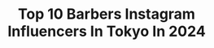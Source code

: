 ---
title: Top 10 Barbers Instagram Influencers In Tokyo In 2024
description: >-
  Find top barbers Instagram influencers in Tokyo in 2024. Most popular hashtags: #barber #japan #mrbrotherscutclub #tokyo.
platform: Instagram
hits: 7
text_top: Discover the most popular Instagram influencers on inBeat.
text_bottom: Our database holds 7 Instagram influencers like this in Tokyo, Japan for you to connect with.
profiles:
  - username: "kenshi098"
    fullname: >-
      Kenshi Shiroma
    bio: >-
      MR.BROTHERSCUTCLUB 原宿本店 東京都渋谷区神宮前2-31-8 ☎︎03-6721-1774 @danpachi_kenshi
    location: "Japan"
    followers: 35975
    engagement: 692
    commentsToLikes: 0.001673
    id: ck0w56ler257d0i19xusd8f6n
    verified: false
    hashtags: "#mrbrothers, #barber, #tokyo, #barberlife"
  - username: "yamadakihito"
    fullname: >-
      山田章仁 Akihito Yamada
    bio: >-
      ●RUGBY選手🏉 ●忍者TRY🥷 ●オンラインMC🎙 ●OWNER:調布SHEEP.exe 3x3🏀 ●Co-OWNER:Club House coffee☕️ ●FOUNDER:Glocal Scouts⭐️
    location: "Japan"
    followers: 22848
    engagement: 605
    commentsToLikes: 0.004911
    id: ck136ifvw6n1a0i1903b204js
    verified: true
    hashtags: "#summer, #rugbylife, #uasportsmask, #friends"
  - username: "tomo.american"
    fullname: >-
      トモユキ
    bio: >-
      ⭐️YouTube 『ともちむ』 ⭐️Toar's official @toars.official ⭐️17認証DJライバー TIKTOK→ともちん🍱American
    location: "Japan"
    followers: 25779
    engagement: 296
    commentsToLikes: 0.007791
    id: ckf5px7i57ivh0j23pue7l508
    verified: false
    hashtags: "#17liver, #code, #luisvuitton, #gabor"
  - username: "mrpotatohead59"
    fullname: >-
      Tomoya Nishimori
    bio: >-
      @mr.brothers_cutclub @brosh.jp
    location: "Japan"
    followers: 20459
    engagement: 295
    commentsToLikes: 0.006761
    id: ck13cdzcczw2s0i19do8ucedp
    verified: false
    hashtags: "#barber, #menshair, #bloodyangleosakatong, #mizutaniscissors"
  - username: "daiasian"
    fullname: >-
      Daia
    bio: >-
      FEELBOMB's
    location: "Japan"
    followers: 7856
    engagement: 515
    commentsToLikes: 0.002836
    id: ck0w56lyn259z0i19dv4fkjjq
    verified: false
    hashtags: "#menshair, #shave, #vintage, #grooming"
  - username: "shimekakeshinji"
    fullname: >-
      七五三掛 慎二
    bio: >-
      shimekake shinji↓ネット予約↓
    location: "Japan"
    followers: 31139
    engagement: 312
    commentsToLikes: 0.002579
    id: ck0w56ksr255i0i19hqgbxqd9
    verified: false
    hashtags: "#dopecutz, #menshair, #crossover, #neobarber"
  - username: "soichirokanashima"
    fullname: >-
      Soichiro Kanashima / 金島 総一郎
    bio: >-
      🇯🇵#プロインラインスケーター 🏆#世界チャンピオン @themskates @dead.wheels @soulvisionworks @mft__official @barberr_k2 @denis_tokyo @bigjohnjeans @sakaimed
    location: "Japan"
    followers: 24079
    engagement: 267
    commentsToLikes: 0.004919
    id: ck15pkzvhyeht0i19hqavu56a
    verified: false
    hashtags: ""
  - username: "mrpotatohead59"
    fullname: >-
      Tomoya Nishimori
    bio: >-
      @mr.brothers_cutclub @brosh.jp
    location: "Japan"
    followers: 20459
    engagement: 295
    commentsToLikes: 0.006761
    id: ck13cdzcczw2s0i19do8ucedp
    verified: false
    hashtags: "#barber, #menshair, #bloodyangleosakatong, #mizutaniscissors"
  - username: "kenshi098"
    fullname: >-
      Kenshi Shiroma
    bio: >-
      MR.BROTHERSCUTCLUB 原宿本店 東京都渋谷区神宮前2-31-8 ☎︎03-6721-1774 @danpachi_kenshi
    location: "Japan"
    followers: 35975
    engagement: 692
    commentsToLikes: 0.001673
    id: ck0w56ler257d0i19xusd8f6n
    verified: false
    hashtags: "#mrbrothers, #barber, #tokyo, #barberlife"
  - username: "daiasian"
    fullname: >-
      Daia
    bio: >-
      FEELBOMB's
    location: "Japan"
    followers: 7856
    engagement: 515
    commentsToLikes: 0.002836
    id: ck0w56lyn259z0i19dv4fkjjq
    verified: false
    hashtags: "#menshair, #shave, #vintage, #grooming"
---